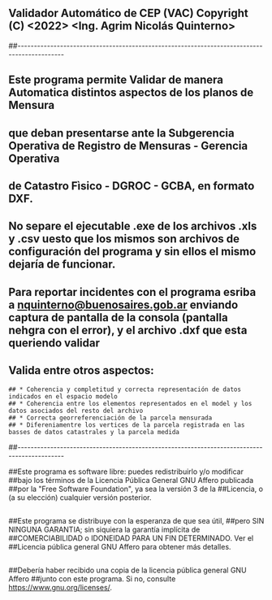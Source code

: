 ## Validador Automático de CEP (VAC) Copyright (C) <2022> <Ing. Agrim Nicolás Quinterno>

##--------------------------------------------------------------------------------------------

## Este programa permite Validar de manera Automatica distintos aspectos de los planos de Mensura
## que deban presentarse ante la Subgerencia Operativa de Registro de Mensuras - Gerencia Operativa
## de Catastro Fìsico - DGROC - GCBA, en formato DXF.

## No separe el ejecutable .exe de los archivos .xls y .csv uesto que los mismos son archivos de configuración del programa y sin ellos el mismo dejaría de funcionar.

## Para reportar incidentes con el programa esriba a nquinterno@buenosaires.gob.ar enviando captura de pantalla de la consola (pantalla nehgra con el error), y el archivo .dxf que esta queriendo validar

## Valida entre otros aspectos:
    ## * Coherencia y completitud y correcta representación de datos indicados en el espacio modelo
    ## * Coherencia entre los elementos representados en el model y los datos asociados del resto del archivo
    ## * Correcta georreferenciación de la parcela mensurada
    ## * Difereniamentre los vertices de la parcela registrada en las basses de datos catastrales y la parcela medida

##--------------------------------------------------------------------------------------------

##Este programa es software libre: puedes redistribuirlo y/o modificar
##bajo los términos de la Licencia Pública General GNU Affero publicada
##por la "Free Software Foundation", ya sea la versión 3 de la
##Licencia, o (a su elección) cualquier versión posterior.
##
##Este programa se distribuye con la esperanza de que sea útil,
##pero SIN NINGUNA GARANTIA; sin siquiera la garantía implícita de
##COMERCIABILIDAD o IDONEIDAD PARA UN FIN DETERMINADO. Ver el
##Licencia pública general GNU Affero para obtener más detalles.
##
##Debería haber recibido una copia de la licencia pública general GNU Affero
##junto con este programa. Si no, consulte <https://www.gnu.org/licenses/>.
